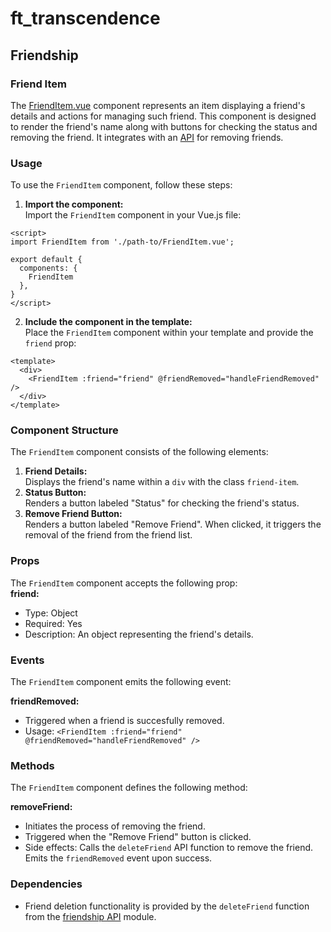 # ft_transcendence
## Friendship
### Friend Item
The [FriendItem.vue](../../frontend/src/components/user/friends/FriendItem.vue) component represents an item displaying a friend's details and actions for managing such friend. This component is designed to render the friend's name along with buttons for checking the status and removing the friend. It integrates with an [API](../../frontend/src/components/user/friends/api/friendship.api.ts) for removing friends.  

### Usage
To use the `FriendItem` component, follow these steps:

1. **Import the component:**  
Import the `FriendItem` component in your Vue.js file:
```
<script>
import FriendItem from './path-to/FriendItem.vue';

export default {
  components: {
    FriendItem
  },
}
</script>
```
2. **Include the component in the template:**  
Place the `FriendItem` component within your template and provide the `friend` prop:
```
<template>
  <div>
    <FriendItem :friend="friend" @friendRemoved="handleFriendRemoved" />
  </div>
</template>
```

### Component Structure
The `FriendItem` component consists of the following elements:  
1. **Friend Details:**  
Displays the friend's name within a `div` with the class `friend-item`.  
2. **Status Button:**  
Renders a button labeled "Status" for checking the friend's status.  
3. **Remove Friend Button:**  
Renders a button labeled "Remove Friend". When clicked, it triggers the removal of the friend from the friend list.  

### Props
The `FriendItem` component accepts the following prop:  
**friend:**
- Type: Object  
- Required: Yes  
- Description: An object representing the friend's details.  

### Events
The `FriendItem` component emits the following event:

**friendRemoved:**  
- Triggered when a friend is succesfully removed.  
- Usage: `<FriendItem :friend="friend" @friendRemoved="handleFriendRemoved" />`

### Methods
The `FriendItem` component defines the following method:

**removeFriend:**
- Initiates the process of removing the friend.  
- Triggered when the "Remove Friend" button is clicked.  
- Side effects: Calls the `deleteFriend` API function to remove the friend. Emits the `friendRemoved` event upon success.  

### Dependencies
- Friend deletion functionality is provided by the `deleteFriend` function from the [friendship API](../../frontend/src/components/user/friends/api/friendship.api.ts) module.  
